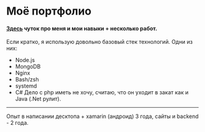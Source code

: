 # Моё портфолио
#### [Здесь](https://goo.su/1kBd) чуток про меня и мои навыки + несколько работ.
Если кратко, я использую довольно базовый стек технологий. Одни из них:
* Node.js
* MongoDB
* Nginx
* Bash/zsh
* systemd
* C#
Дело с php иметь не хочу, считаю, что он уходит в закат как и Java (.Net рулит).
***
Опыт в написании десктопа + xamarin (андроид) 3 года, сайты и backend - 2 года.
